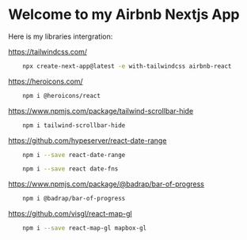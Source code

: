 # Welcome to my Airbnb Nextjs App

Here is my libraries intergration:

https://tailwindcss.com/

```bash
    npx create-next-app@latest -e with-tailwindcss airbnb-react
```

https://heroicons.com/

```bash
    npm i @heroicons/react
```

https://www.npmjs.com/package/tailwind-scrollbar-hide

```bash
    npm i tailwind-scrollbar-hide
```

https://github.com/hypeserver/react-date-range

```bash
    npm i --save react-date-range
```

```bash
    npm i --save react date-fns
```

https://www.npmjs.com/package/@badrap/bar-of-progress

```bash
    npm i @badrap/bar-of-progress
```

https://github.com/visgl/react-map-gl

```bash
    npm i --save react-map-gl mapbox-gl
```
